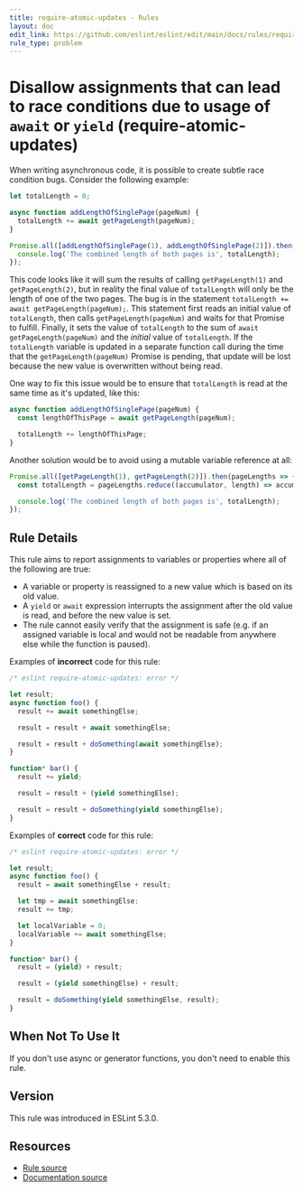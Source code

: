 ```yaml
---
title: require-atomic-updates - Rules
layout: doc
edit_link: https://github.com/eslint/eslint/edit/main/docs/rules/require-atomic-updates.md
rule_type: problem
---
```

<!-- Note: No pull requests accepted for this file. See README.md in the root directory for details. -->

# Disallow assignments that can lead to race conditions due to usage of `await` or `yield` (require-atomic-updates)

When writing asynchronous code, it is possible to create subtle race condition bugs. Consider the following example:

```js
let totalLength = 0;

async function addLengthOfSinglePage(pageNum) {
  totalLength += await getPageLength(pageNum);
}

Promise.all([addLengthOfSinglePage(1), addLengthOfSinglePage(2)]).then(() => {
  console.log('The combined length of both pages is', totalLength);
});
```

This code looks like it will sum the results of calling `getPageLength(1)` and `getPageLength(2)`, but in reality the final value of `totalLength` will only be the length of one of the two pages. The bug is in the statement `totalLength += await getPageLength(pageNum);`. This statement first reads an initial value of `totalLength`, then calls `getPageLength(pageNum)` and waits for that Promise to fulfill. Finally, it sets the value of `totalLength` to the sum of `await getPageLength(pageNum)` and the *initial* value of `totalLength`. If the `totalLength` variable is updated in a separate function call during the time that the `getPageLength(pageNum)` Promise is pending, that update will be lost because the new value is overwritten without being read.

One way to fix this issue would be to ensure that `totalLength` is read at the same time as it's updated, like this:

```js
async function addLengthOfSinglePage(pageNum) {
  const lengthOfThisPage = await getPageLength(pageNum);

  totalLength += lengthOfThisPage;
}
```

Another solution would be to avoid using a mutable variable reference at all:

```js
Promise.all([getPageLength(1), getPageLength(2)]).then(pageLengths => {
  const totalLength = pageLengths.reduce((accumulator, length) => accumulator + length, 0);

  console.log('The combined length of both pages is', totalLength);
});
```

## Rule Details

This rule aims to report assignments to variables or properties where all of the following are true:

* A variable or property is reassigned to a new value which is based on its old value.
* A `yield` or `await` expression interrupts the assignment after the old value is read, and before the new value is set.
* The rule cannot easily verify that the assignment is safe (e.g. if an assigned variable is local and would not be readable from anywhere else while the function is paused).

Examples of **incorrect** code for this rule:

```js
/* eslint require-atomic-updates: error */

let result;
async function foo() {
  result += await somethingElse;

  result = result + await somethingElse;

  result = result + doSomething(await somethingElse);
}

function* bar() {
  result += yield;

  result = result + (yield somethingElse);

  result = result + doSomething(yield somethingElse);
}
```

Examples of **correct** code for this rule:

```js
/* eslint require-atomic-updates: error */

let result;
async function foo() {
  result = await somethingElse + result;

  let tmp = await somethingElse;
  result += tmp;

  let localVariable = 0;
  localVariable += await somethingElse;
}

function* bar() {
  result = (yield) + result;

  result = (yield somethingElse) + result;

  result = doSomething(yield somethingElse, result);
}
```

## When Not To Use It

If you don't use async or generator functions, you don't need to enable this rule.

## Version

This rule was introduced in ESLint 5.3.0.

## Resources

* [Rule source](https://github.com/eslint/eslint/tree/HEAD/lib/rules/require-atomic-updates.js)
* [Documentation source](https://github.com/eslint/eslint/tree/HEAD/docs/rules/require-atomic-updates.md)
